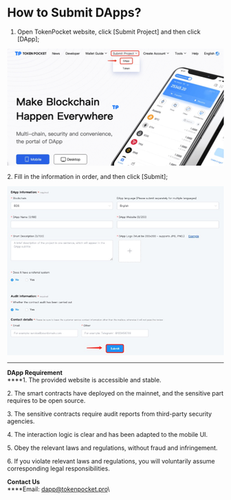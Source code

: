 # How to Submit DApps?

1. Open TokenPocket website, click \[Submit Project] and then click \[DApp];

![](<../.gitbook/assets/1 (22).png>)

2\. Fill in the information in order, and then click \[Submit];

![](../.gitbook/assets/ti-jiao-dapp2.jpg)

****

**DApp Requirement**\
****1. The provided website is accessible and stable.

2\. The smart contracts have deployed on the mainnet, and the sensitive part requires to be open source.

3\. The sensitive contracts require audit reports from third-party security agencies.

4\. The interaction logic is clear and has been adapted to the mobile UI.

5\. Obey the relevant laws and regulations, without fraud and infringement.

6\. If you violate relevant laws and regulations, you will voluntarily assume corresponding legal responsibilities.



**Contact Us**\
****Email: [dapp@tokenpocket.pro](mailto:service@tokenpocket.pro)\
